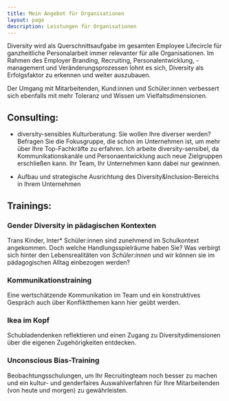 ```yaml
---
title: Mein Angebot für Organisationen
layout: page
description: Leistungen für Organisationen
---
```


Diversity wird als Querschnittsaufgabe im gesamten Employee Lifecircle für ganzheitliche Personalarbeit immer relevanter für alle Organisationen. Im Rahmen des Employer Branding, Recruiting, Personalentwicklung, -management und Veränderungsprozessen lohnt es sich, Diversity als Erfolgsfaktor zu erkennen und weiter auszubauen. 

Der Umgang mit Mitarbeitenden, Kund:innen und Schüler:innen verbessert sich ebenfalls mit mehr Toleranz und Wissen um Vielfaltsdimensionen.


## Consulting:

- diversity-sensibles Kulturberatung: Sie wollen Ihre diverser werden? Befragen Sie die Fokusgruppe, die schon im Unternehmen ist, um mehr über Ihre Top-Fachkräfte zu erfahren. Ich arbeite diversity-sensibel, da Kommunikationskanäle und Personaentwicklung auch neue Zielgruppen erschließen kann. Ihr Team, Ihr Unternehmen kann dabei nur gewinnen.

- Aufbau und strategische Ausrichtung des Diversity&Inclusion-Bereichs in Ihrem Unternehmen


## Trainings:

### Gender Diversity in pädagischen Kontexten
Trans Kinder, Inter\* Schüler:innen sind zunehmend im Schulkontext angekommen. Doch welche Handlungsspielräume haben Sie? Was verbirgt sich hinter den Lebensrealitäten von *Schüler:innen* und wir können sie im pädagogischen Alltag einbezogen werden?

### Kommunikationstraining
Eine wertschätzende Kommunikation im Team und ein konstruktives Gespräch auch über Konfliktthemen kann hier geübt werden.

### Ikea im Kopf
Schubladendenken reflektieren und einen Zugang zu Diversitydimensionen über die eigenen Zugehörigkeiten entdecken.

### Unconscious Bias-Training
Beobachtungsschulungen, um Ihr Recruitingteam noch besser zu machen und ein kultur- und genderfaires Auswahlverfahren für Ihre Mitarbeitenden (von heute und morgen) zu gewährleisten.

